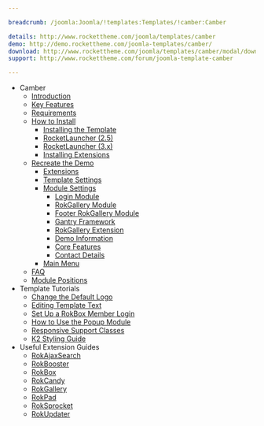 ```yaml
---

breadcrumb: /joomla:Joomla/!templates:Templates/!camber:Camber

details: http://www.rockettheme.com/joomla/templates/camber
demo: http://demo.rockettheme.com/joomla-templates/camber/
download: http://www.rockettheme.com/joomla/templates/camber/modal/downloads
support: http://www.rockettheme.com/forum/joomla-template-camber

---
```


* Camber
    * [Introduction]()
    * [Key Features](INDEX.md#key-features)
    * [Requirements](INDEX.md#requirements)
    * [How to Install](../../platform/templates.md#how-to-install)
        * [Installing the Template](../../platform/templates.md#how-to-install-a-joomla-template)
        * [RocketLauncher (2.5)](../../platform/install_joomla_25.md)
        * [RocketLauncher (3.x)](../../platform/install_joomla_3x.md)
        * [Installing Extensions](../../platform/extensions.md#how-to-install-an-extension)
    * [Recreate the Demo](demo.md)
        * [Extensions](demo.md#recommended-extensions)
        * [Template Settings](demo_override.md)
        * [Module Settings](demo.md#module-settings)
            * [Login Module](demo_module_1.md)
            * [RokGallery Module](demo_module_2.md)
            * [Footer RokGallery Module](demo_module_3.md)
            * [Gantry Framework](demo_module_4.md)
            * [RokGallery Extension](demo_module_5.md)
            * [Demo Information](demo_module_6.md)
            * [Core Features](demo_module_7.md)
            * [Contact Details](demo_module_8.md)
        * [Main Menu](demo.md#menu-settings)
    * [FAQ](faq.md)
    * [Module Positions](positions.md)
* Template Tutorials
    * [Change the Default Logo](../../basic/how_to_edit_the_logo.md)
    * [Editing Template Text](../../basic/how_to_edit_template_text.md)
    * [Set Up a RokBox Member Login](../../basic/how_to_set_up_a_rokbox_member_login.md)
    * [How to Use the Popup Module](../../basic/how_to_use_popup_module.md)
    * [Responsive Support Classes](../../basic/responsive_support_classes.md)
    * [K2 Styling Guide](../../basic/k2_styling_guide.md)
* Useful Extension Guides
    * [RokAjaxSearch](../../extensions/rokajaxsearch/)
    * [RokBooster](../../extensions/rokbooster/)
    * [RokBox](../../extensions/rokbox/)
    * [RokCandy](../../extensions/rokcandy)
    * [RokGallery](../../extensions/rokgallery/)
    * [RokPad](../../extensions/rokpad/)
    * [RokSprocket](../../extensions/roksprocket/)
    * [RokUpdater](../../extensions/rokupdater/)